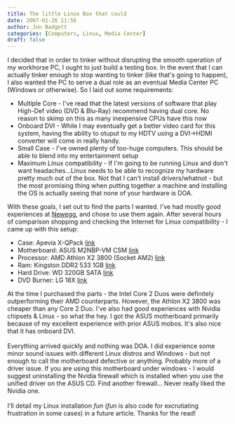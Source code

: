 ```yaml
---
title: The little Linux Box that could
date: 2007-01-26 11:56
author: Jon Badgett
categories: [Computers, Linux, Media Center]
draft: false
---
```

I decided that in order to tinker without disrupting the smooth operation of my workhorse PC, I ought to just build a testing box. In the event that I can actually tinker enough to stop wanting to tinker (like that's going to happen), I also wanted the PC to serve a dual role as an eventual Media Center PC (Windows or otherwise). So I laid out some requirements:<br /><ul><li>Multiple Core - I've read that the latest versions of software that play High-Def video (DVD & Blu-Ray) recommend having dual core. No reason to skimp on this as many inexpensive CPUs have this now</li><li>Onboard DVI - While I may eventually get a better video card for this system, having the ability to otuput to my HDTV using a DVI-><span class="blsp-spelling-error" id="SPELLING_ERROR_0" onclick="BLOG_clickHandler(this)">HDMI</span> converter will come in really handy.</li><li>Small Case - I've owned plenty of too-huge computers. This should be able to blend into my entertainment setup</li><li>Maximum Linux compatibility - If I'm going to be running <span class="blsp-spelling-corrected" id="SPELLING_ERROR_1" onclick="BLOG_clickHandler(this)">Linux</span> and don't want headaches...Linux needs to be able to recognize my hardware pretty much out of the box. Not that I can't install drivers/whatnot - but the most promising thing when putting together a machine and installing the OS is actually seeing that none of your hardware is DOA.</li></ul>With these goals, I set out to find the parts I wanted. I've had mostly good experiences at <a href="http://www.newegg.com/"><span class="blsp-spelling-error" id="SPELLING_ERROR_2" onclick="BLOG_clickHandler(this)">Newegg</span></a>, and chose to use them again. After several hours of comparison shopping and checking the <span class="blsp-spelling-corrected" id="SPELLING_ERROR_3" onclick="BLOG_clickHandler(this)">Internet</span> for Linux compatibility - I came up with this setup:<br /><ul><li>Case: <span class="blsp-spelling-error" id="SPELLING_ERROR_4" onclick="BLOG_clickHandler(this)">Apevia</span> X-<span class="blsp-spelling-error" id="SPELLING_ERROR_5" onclick="BLOG_clickHandler(this)">QPack</span> <a href="http://www.newegg.com/Product/Product.asp?Item=N82E16811144162">link</a></li><li>Motherboard: <span class="blsp-spelling-error" id="SPELLING_ERROR_6" onclick="BLOG_clickHandler(this)">ASUS</span> M2<span class="blsp-spelling-error" id="SPELLING_ERROR_7" onclick="BLOG_clickHandler(this)">NBP</span>-<span class="blsp-spelling-error" id="SPELLING_ERROR_8" onclick="BLOG_clickHandler(this)">VM</span> <span class="blsp-spelling-error" id="SPELLING_ERROR_9" onclick="BLOG_clickHandler(this)">CSM</span> <a href="http://www.newegg.com/Product/Product.asp?Item=N82E16813131072">link</a></li><li>Processor: <span class="blsp-spelling-error" id="SPELLING_ERROR_10" onclick="BLOG_clickHandler(this)">AMD</span> <span class="blsp-spelling-error" id="SPELLING_ERROR_11" onclick="BLOG_clickHandler(this)">Athlon</span> X2 3800 (Socket AM2) <a href="http://www.newegg.com/Product/Product.asp?Item=N82E16819103735">link</a></li><li>Ram: Kingston <span class="blsp-spelling-error" id="SPELLING_ERROR_12" onclick="BLOG_clickHandler(this)">DDR</span>2 533 1GB <a href="http://www.newegg.com/Product/Product.asp?Item=N82E16820144151">link</a></li><li>Hard Drive: <span class="blsp-spelling-error" id="SPELLING_ERROR_13" onclick="BLOG_clickHandler(this)">WD</span> 320GB <span class="blsp-spelling-error" id="SPELLING_ERROR_14" onclick="BLOG_clickHandler(this)">SATA</span> <a href="http://www.newegg.com/Product/Product.asp?Item=N82E16822136003">link</a></li><li>DVD Burner: LG 18X <a href="http://www.newegg.com/Product/Product.asp?Item=N82E16827136103">link</a></li></ul>At the time I purchased the parts - the Intel Core 2 Duos were definitely outperforming their <span class="blsp-spelling-error" id="SPELLING_ERROR_15" onclick="BLOG_clickHandler(this)">AMD</span> counterparts. However, the <span class="blsp-spelling-error" id="SPELLING_ERROR_16" onclick="BLOG_clickHandler(this)">Athlon</span> X2 3800 was cheaper than any Core 2 Duo. I've also had good experiences with <span class="blsp-spelling-error" id="SPELLING_ERROR_17" onclick="BLOG_clickHandler(this)">Nvidia</span> <span class="blsp-spelling-error" id="SPELLING_ERROR_18" onclick="BLOG_clickHandler(this)">chipsets</span> &amp; Linux - so what the hey. I got the ASUS motherboard primarily because of my excellent experience with prior ASUS mobos. It's also nice that it has onboard DVI.<br /><br />Everything arrived quickly and nothing was DOA. I did experience some minor sound issues with different <span class="blsp-spelling-corrected" id="SPELLING_ERROR_19" onclick="BLOG_clickHandler(this)">Linux</span> <span class="blsp-spelling-error" id="SPELLING_ERROR_20" onclick="BLOG_clickHandler(this)">distros</span> and Windows - but not enough to call the motherboard defective or anything. Probably more of a driver issue. If you are using this motherboard under windows - I would suggest uninstalling the Nvidia firewall which is installed when you use the unified driver on the ASUS CD. Find another firewall... Never really liked the Nvidia one.<br /><br />I'll detail my Linux installation <span style="FONT-STYLE: italic">fun</span> (<span style="FONT-STYLE: italic">fun</span> is also code for excrutiating frustration in some cases) in a future article. Thanks for the read!
